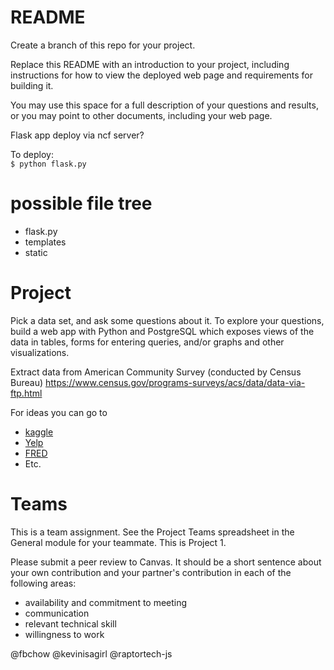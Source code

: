 # README

Create a branch of this repo for your project.

Replace this README with an introduction to your project, including instructions for how to view the deployed web page and requirements for building it.

You may use this space for a full description of your questions and results, or you may point to other documents, including your web page.  


Flask app
deploy via ncf server?  

To deploy:  
`
$ python flask.py  
`

# possible file tree
 * flask.py
 * templates 
 * static
 
 


# Project

Pick a data set, and ask some questions about it. To explore your questions, build a web app with Python and PostgreSQL which exposes views of the data in tables, forms for entering queries, and/or graphs and other visualizations.

Extract data from American Community Survey (conducted by Census Bureau) 
https://www.census.gov/programs-surveys/acs/data/data-via-ftp.html

For ideas you can go to

- [kaggle](https://www.kaggle.com/datasets)
- [Yelp](https://www.yelp.com/dataset)
- [FRED](https://fred.stlouisfed.org/)
- Etc.

# Teams

This is a team assignment. See the Project Teams spreadsheet in the General module for your teammate. This is Project 1.

Please submit a peer review to Canvas. It should be a short sentence about your own contribution and your partner's contribution in each of the following areas:

- availability and commitment to meeting
- communication
- relevant technical skill
- willingness to work 
  

@fbchow @kevinisagirl @raptortech-js  
 

 

 

 
